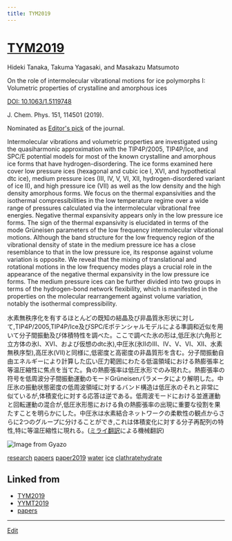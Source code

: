 ```yaml
---
title: TYM2019
---
```

# [TYM2019](/TYM2019)

Hideki Tanaka, Takuma Yagasaki, and Masakazu Matsumoto

On the role of intermolecular vibrational motions for ice polymorphs I: Volumetric properties of crystalline and amorphous ices

[DOI: 10.1063/1.5119748](https://doi.org/10.1063/1.5119748)

J. Chem. Phys. 151, 114501 (2019).

Nominated as [Editor's pick](https://aip.scitation.org/topic/collections/editors-pick?SeriesKey=jcp) of the journal.

Intermolecular vibrations and volumetric properties are investigated using the quasiharmonic approximation with the TIP4P/2005, TIP4P/Ice, and SPC/E potential models for most of the known crystalline and amorphous ice forms that have hydrogen-disordering. The ice forms examined here cover low pressure ices (hexagonal and cubic ice I, XVI, and hypothetical dtc ice), medium pressure ices (III, IV, V, VI, XII, hydrogen-disordered variant of ice II), and high pressure ice (VII) as well as the low density and the high density amorphous forms. We focus on the thermal expansivities and the isothermal compressibilities in the low temperature regime over a wide range of pressures calculated via the intermolecular vibrational free energies. Negative thermal expansivity appears only in the low pressure ice forms. The sign of the thermal expansivity is elucidated in terms of the mode Grüneisen parameters of the low frequency intermolecular vibrational motions. Although the band structure for the low frequency region of the vibrational density of state in the medium pressure ice has a close resemblance to that in the low pressure ice, its response against volume variation is opposite. We reveal that the mixing of translational and rotational motions in the low frequency modes plays a crucial role in the appearance of the negative thermal expansivity in the low pressure ice forms. The medium pressure ices can be further divided into two groups in terms of the hydrogen-bond network flexibility, which is manifested in the properties on the molecular rearrangement against volume variation, notably the isothermal compressibility.

水素無秩序化を有するほとんどの既知の結晶及び非晶質氷形状に対して,TIP4P/2005,TIP4P/Ice及びSPC/Eポテンシャルモデルによる準調和近似を用いて分子間振動及び体積特性を調べた。ここで調べた氷の形は,低圧氷(六角形と立方体の氷I、XVI、および仮想のdtc氷),中圧氷(氷IIのIII、IV、V、VI、XII、水素無秩序型),高圧氷(VII)と同様に,低密度と高密度の非晶質形を含む。分子間振動自由エネルギーにより計算した広い圧力範囲にわたる低温領域における熱膨張率と等温圧縮性に焦点を当てた。負の熱膨張率は低圧氷形でのみ現れた。熱膨張率の符号を低周波分子間振動運動のモードGrüneisenパラメータにより解明した。中圧氷の振動状態密度の低周波領域に対するバンド構造は低圧氷のそれと非常に似ているが,体積変化に対する応答は逆である。低周波モードにおける並進運動と回転運動の混合が,低圧氷形態における負の熱膨張率の出現に重要な役割を果たすことを明らかにした。中圧氷は水素結合ネットワークの柔軟性の観点からさらに2つのグループに分けることができ,これは体積変化に対する分子再配列の特性,特に等温圧縮性に現れる。([ミライ翻訳](https://miraitranslate.com/trial)による機械翻訳)


![Image from Gyazo](https://i.gyazo.com/2a2def663d6c983fcc7943304644d375.jpg)

[research](/research)
[papers](/papers)
[paper2019](/paper2019)
[water](/water)
[ice](/ice)
[clathratehydrate](/clathratehydrate)







## Linked from

* [TYM2019](/TYM2019)
* [YYMT2019](/YYMT2019)
* [papers](/papers)


----

[Edit](https://github.com/vitroid/vitroid.github.io/edit/master/MD/TYM2019.md)

